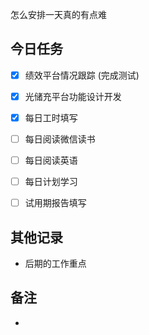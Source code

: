 怎么安排一天真的有点难
## 今日任务
- [x] 绩效平台情况跟踪 (完成测试)
- [x] 光储充平台功能设计开发
- [x] 每日工时填写
- [ ] 每日阅读微信读书
- [ ] 每日阅读英语
- [ ] 每日计划学习
- [ ] 试用期报告填写


## 其他记录
- 后期的工作重点

## 备注
- 